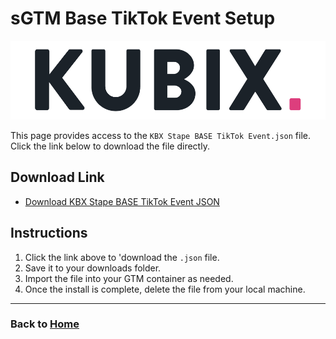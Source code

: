 # sGTM Base TikTok Event Setup
![](https://raw.githubusercontent.com/kyle-williams-kubix/GTM-containers/refs/heads/main/Assets/Logos/Banner.png)

This page provides access to the `KBX Stape BASE TikTok Event.json` file. Click the link below to download the file directly.

## Download Link

- [Download KBX Stape BASE TikTok Event JSON](https://github.com/kyle-williams-kubix/GTM-containers/blob/d9ea799be5c36470a6b378f6f4ec800f029882f9/Marketing%20Tags/TikTok/KBX%20Stape%20BASE%20TikTok%20Event.json)

## Instructions

1. Click the link above to 'download the `.json` file.
2. Save it to your downloads folder.
3. Import the file into your GTM container as needed. 
4. Once the install is complete, delete the file from your local machine.

---
### Back to [Home](/index.md)